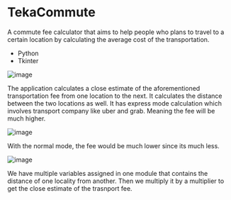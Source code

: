 # TekaCommute
A commute fee calculator that aims to help people who plans to travel to a certain location by calculating the average cost of the transportation.

* Python
* Tkinter

![image](https://user-images.githubusercontent.com/91674419/163356134-19f3993b-7468-4d96-b803-2aac559d771b.png)

The application calculates a close estimate of the aforementioned transportation fee from one location to the next. It calculates the distance between the two locations as well.
It has express mode calculation which involves transport company like uber and grab. Meaning the fee will be much higher.

![image](https://user-images.githubusercontent.com/91674419/163356627-1b54b3cd-586f-432e-99df-ba92ecd977c5.png)

With the normal mode, the fee would be much lower since its much less.

![image](https://user-images.githubusercontent.com/91674419/163356752-11556a89-3a91-4c26-b9d7-e1769415c950.png)

We have multiple variables assigned in one module that contains the distance of one locality from another. Then we multiply it by a multiplier to get the close estimate of the trasnport fee. 


